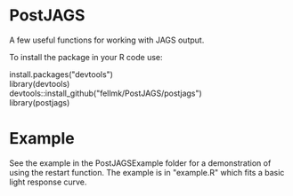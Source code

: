 # PostJAGS
A few useful functions for working with JAGS output.

To install the package in your R code use:

install.packages("devtools")\
library(devtools)\
devtools::install_github("fellmk/PostJAGS/postjags")\
library(postjags)

# Example
See the example in the PostJAGSExample folder for a demonstration of using the restart function. The example is in "example.R" which fits a basic light response curve.
